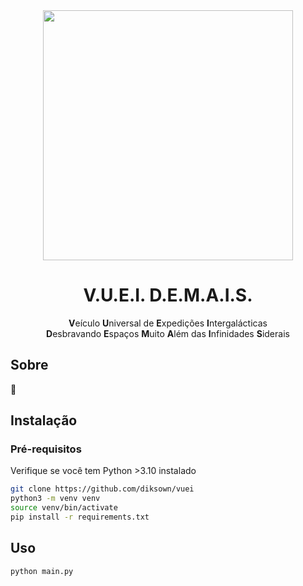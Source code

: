 <div align="center">
  <img src="https://github.com/diksown/vuei/assets/49994083/280e0cb3-fe01-4f10-ad2e-a6a820003b9c" height="400px"/>
  <h1>V.U.E.I. D.E.M.A.I.S.</h1>
  <div>
    <b>V</b>eículo <b>U</b>niversal de <b>E</b>xpedições <b>I</b>ntergalácticas
  </div>
  <div>
    <b>D</b>esbravando <b>E</b>spaços <b>M</b>uito <b>A</b>lém das <b>I</b>nfinidades <b>S</b>iderais
  </div>
</div>

## Sobre

🚧

## Instalação

### Pré-requisitos

Verifique se você tem Python >3.10 instalado

```sh
git clone https://github.com/diksown/vuei
python3 -m venv venv
source venv/bin/activate
pip install -r requirements.txt
```

## Uso

`python main.py`